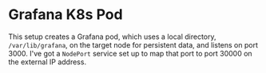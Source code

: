 # Grafana K8s Pod

This setup creates a Grafana pod, which uses a local directory, `/var/lib/grafana`, on the target node for
persistent data, and listens on port 3000. I've got a `NodePort` service set up to map that port to port 30000 on
the external IP address.

